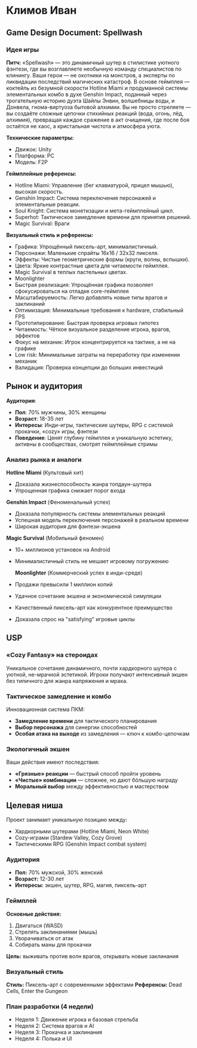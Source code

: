 # Климов Иван
## Game Design Document: Spellwash

### Идея игры
**Питч:** «Spellwash» — это динамичный шутер в стилистике уютного фэнтези, где вы возглавляете необычную команду специалистов по клинингу. Ваши герои — не охотники на монстров, а эксперты по ликвидации последствий магических катастроф. В основе геймплея — коктейль из безумной скорости Hotline Miami и продуманной системы элементальных комбо в духе Genshin Impact, поданный через трогательную историю дуэта Шайлы Энвин, волшебницы воды, и Донвела, гнома-виртуоза бытовой алхимии. Вы не просто стреляете — вы создаёте сложные цепочки стихийных реакций (вода, огонь, лёд, алхимия), превращая каждое сражение в акт очищения, где после боя остаётся не хаос, а кристальная чистота и атмосфера уюта.

**Технические параметры:**
- Движок: Unity
- Платформа: PC
- Модель: F2P 

**Геймплейные референсы:** 
- Hotline Miami: Управление (бег клавиатурой, прицел мышью), высокая скорость.
- Genshin Impact: Система переключения персонажей и элементальные реакции.
- Soul Knight: Система монетизации и мета-геймплейный цикл.
- Superhot: Тактическое замедление времени для принятия решений.
- Magic Survival: Враги
  
**Визуальный стиль и референсы:**
- Графика: Упрощённый пиксель-арт, минималистичный.
- Персонажи: Маленькие спрайты 16x16 / 32x32 пикселя.
- Эффекты: Чистые геометрические формы (круги, волны, вспышки).
- Цвета: Яркие контрастные цвета для читаемости геймплея.
- Magic Survival в теплых пастельных цветах.
- Moonlighter
- Быстрая реализация: Упрощённая графика позволяет сфокусироваться на отладке core-геймплея
- Масштабируемость: Легко добавлять новые типы врагов и заклинаний
- Оптимизация: Минимальные требования к hardware, стабильный FPS
- Прототипирование: Быстрая проверка игровых гипотез
- Читаемость: Чёткое визуальное разделение игрока, врагов, эффектов
- Фокус на механик: Игрок концентрируется на тактике, а не на графике
- Low risk: Минимальные затраты на переработку при изменении механик
- Валидация: Проверка концепции до больших инвестиций
  
## Рынок и аудитория
**Аудитория**:
- **Пол**: 70% мужчины, 30% женщины
- **Возраст**: 18-35 лет  
- **Интересы**: Инди-игры, тактические шутеры, RPG с системой прокачки, «cozy» игры, фэнтези
- **Поведение**: Ценят глубину геймплея и уникальную эстетику, активны в сообществах, смотрят геймплейные стримы

### Анализ рынка и аналоги

**Hotline Miami** (Культовый хит)
- Доказала жизнеспособность жанра топдаун-шутера
- Упрощенная графика снижает порог входа

**Genshin Impact** (Феноменальный успех)
- Доказала популярность системы элементальных реакций
- Успешная модель переключения персонажей в реальном времени
- Широкая аудитория для фэнтези-экшена
  
**Magic Survival** (Мобильный феномен)
- 10+ миллионов установок на Android
- Минималистичный стиль не мешает игровому погружению

  **Moonlighter** (Коммерческий успех в инди-среде)
- Продажи превысили 1 миллион копий
- Удачное сочетание экшена и экономической симуляции
- Качественный пиксель-арт как конкурентное преимущество
- Доказала спрос на "satisfying" игровые циклы

## USP

### «Cozy Fantasy» на стероидах
Уникальное сочетание динамичного, почти хардкорного шутера с уютной, не-мрачной эстетикой. Игроки получают интенсивный экшен без типичного для жанра напряжения и мрака.

### Тактическое замедление и комбо
Инновационная система ПКМ:
- **Замедление времени** для тактического планирования
- **Выбор персонажа** для синергии способностей  
- **Особая атака на выходе** из замедления — ключ к комбо-цепочкам

### Экологичный экшен
Ваши действия имеют последствия:
- **«Грязные» реакции** — быстрый способ пройти уровень
- **«Чистые» комбинации** — сложнее, но дают бóльшую награду
- **Моральный выбор** между эффективностью и мастерством

## Целевая ниша
Проект занимает уникальную позицию между:
- Хардкорными шутерами (Hotline Miami, Neon White)  
- Cozy-играми (Stardew Valley, Cozy Grove)
- Тактическими RPG (Genshin Impact combat system)
### Аудитория 
- **Пол:** 70% мужской, 30% женский
- **Возраст:** 12-30 лет
- **Интересы:** экшен, шутер, RPG, магия, пиксель-арт

### Геймплей
**Основные действия:**
1. Двигаться (WASD)
2. Стрелять заклинаниями (мышь)
3. Уворачиваться от атак
4. Собирать маны для прокачки

**Цель:** выживать против волн врагов, открывать новые заклинания

### Визуальный стиль
**Стиль:** Пиксель-арт с современными эффектами
**Референсы:** Dead Cells, Enter the Gungeon

### План разработки (4 недели)
- Неделя 1: Движение игрока и базовая стрельба
- Неделя 2: Система врагов и AI
- Неделя 3: Прокачка и заклинания
- Неделя 4: Полька и UI
